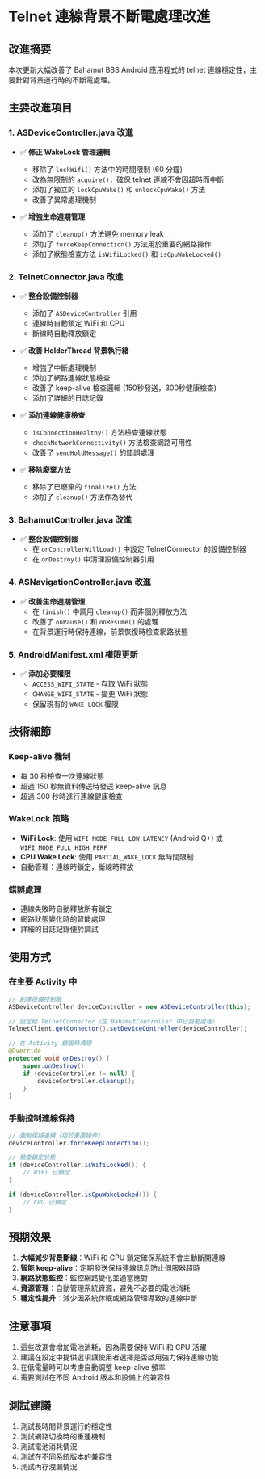 # Telnet 連線背景不斷電處理改進

## 改進摘要

本次更新大幅改善了 Bahamut BBS Android 應用程式的 telnet 連線穩定性，主要針對背景運行時的不斷電處理。

## 主要改進項目

### 1. ASDeviceController.java 改進
- ✅ **修正 WakeLock 管理邏輯**
  - 移除了 `lockWifi()` 方法中的時間限制 (60 分鐘)
  - 改為無限制的 `acquire()`，確保 telnet 連線不會因超時而中斷
  - 添加了獨立的 `lockCpuWake()` 和 `unlockCpuWake()` 方法
  - 改善了異常處理機制

- ✅ **增強生命週期管理**
  - 添加了 `cleanup()` 方法避免 memory leak
  - 添加了 `forceKeepConnection()` 方法用於重要的網路操作
  - 添加了狀態檢查方法 `isWifiLocked()` 和 `isCpuWakeLocked()`

### 2. TelnetConnector.java 改進
- ✅ **整合設備控制器**
  - 添加了 `ASDeviceController` 引用
  - 連線時自動鎖定 WiFi 和 CPU
  - 斷線時自動釋放鎖定

- ✅ **改善 HolderThread 背景執行緒**
  - 增強了中斷處理機制
  - 添加了網路連線狀態檢查
  - 改善了 keep-alive 檢查邏輯 (150秒發送，300秒健康檢查)
  - 添加了詳細的日誌記錄

- ✅ **添加連線健康檢查**
  - `isConnectionHealthy()` 方法檢查連線狀態
  - `checkNetworkConnectivity()` 方法檢查網路可用性
  - 改善了 `sendHoldMessage()` 的錯誤處理

- ✅ **移除廢棄方法**
  - 移除了已廢棄的 `finalize()` 方法
  - 添加了 `cleanup()` 方法作為替代

### 3. BahamutController.java 改進
- ✅ **整合設備控制器**
  - 在 `onControllerWillLoad()` 中設定 TelnetConnector 的設備控制器
  - 在 `onDestroy()` 中清理設備控制器引用

### 4. ASNavigationController.java 改進
- ✅ **改善生命週期管理**
  - 在 `finish()` 中調用 `cleanup()` 而非個別釋放方法
  - 改善了 `onPause()` 和 `onResume()` 的處理
  - 在背景運行時保持連線，前景恢復時檢查網路狀態

### 5. AndroidManifest.xml 權限更新
- ✅ **添加必要權限**
  - `ACCESS_WIFI_STATE` - 存取 WiFi 狀態
  - `CHANGE_WIFI_STATE` - 變更 WiFi 狀態
  - 保留現有的 `WAKE_LOCK` 權限

## 技術細節

### Keep-alive 機制
- 每 30 秒檢查一次連線狀態
- 超過 150 秒無資料傳送時發送 keep-alive 訊息
- 超過 300 秒時進行連線健康檢查

### WakeLock 策略
- **WiFi Lock**: 使用 `WIFI_MODE_FULL_LOW_LATENCY` (Android Q+) 或 `WIFI_MODE_FULL_HIGH_PERF`
- **CPU Wake Lock**: 使用 `PARTIAL_WAKE_LOCK` 無時間限制
- 自動管理：連線時鎖定，斷線時釋放

### 錯誤處理
- 連線失敗時自動釋放所有鎖定
- 網路狀態變化時的智能處理
- 詳細的日誌記錄便於調試

## 使用方式

### 在主要 Activity 中
```java
// 創建設備控制器
ASDeviceController deviceController = new ASDeviceController(this);

// 設定給 TelnetConnector（在 BahamutController 中已自動處理）
TelnetClient.getConnector().setDeviceController(deviceController);

// 在 Activity 銷毀時清理
@Override
protected void onDestroy() {
    super.onDestroy();
    if (deviceController != null) {
        deviceController.cleanup();
    }
}
```

### 手動控制連線保持
```java
// 強制保持連線（用於重要操作）
deviceController.forceKeepConnection();

// 檢查鎖定狀態
if (deviceController.isWifiLocked()) {
    // WiFi 已鎖定
}

if (deviceController.isCpuWakeLocked()) {
    // CPU 已鎖定
}
```

## 預期效果

1. **大幅減少背景斷線**：WiFi 和 CPU 鎖定確保系統不會主動斷開連線
2. **智能 keep-alive**：定期發送保持連線訊息防止伺服器超時
3. **網路狀態監控**：監控網路變化並適當應對
4. **資源管理**：自動管理系統資源，避免不必要的電池消耗
5. **穩定性提升**：減少因系統休眠或網路管理導致的連線中斷

## 注意事項

1. 這些改進會增加電池消耗，因為需要保持 WiFi 和 CPU 活躍
2. 建議在設定中提供選項讓使用者選擇是否啟用強力保持連線功能
3. 在低電量時可以考慮自動調整 keep-alive 頻率
4. 需要測試在不同 Android 版本和設備上的兼容性

## 測試建議

1. 測試長時間背景運行的穩定性
2. 測試網路切換時的重連機制
3. 測試電池消耗情況
4. 測試在不同系統版本的兼容性
5. 測試內存洩漏情況
